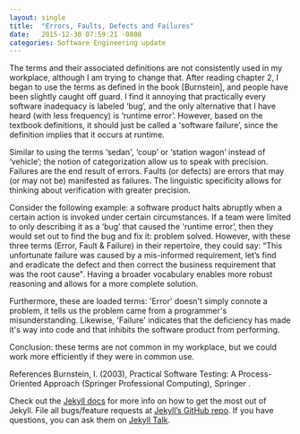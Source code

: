 ```yaml
---
layout: single
title:  "Errors, Faults, Defects and Failures"
date:   2015-12-30 07:59:21 -0800
categories: Software Engineering update
---
```

The terms and their associated definitions are not consistently used in my
workplace, although I am trying to change that. After reading chapter 2, I
began to use the terms as defined in the book [Burnstein], and people have been
slightly caught off guard. I find it annoying that practically every software
inadequacy is labeled ‘bug’, and the only alternative that I have heard (with
less frequency) is ‘runtime error’. However, based on the textbook definitions,
it should just be called a 'software failure’, since the definition implies
that it occurs at runtime.

Similar to using the terms ‘sedan', ‘coup’ or ‘station wagon’ instead of
‘vehicle’; the notion of categorization allow us to speak with precision.
Failures are the end result of errors. Faults (or defects) are errors that may
(or may not be) manifested as failures. The linguistic specificity allows for
thinking about verification with greater precision.

Consider the following example: a software product halts abruptly when a
certain action is invoked under certain circumstances. If a team were limited
to only describing it as a ‘bug’ that caused the 'runtime error’, then they
would set out to find the bug and fix it: problem solved. However, with these
three terms (Error, Fault & Failure) in their repertoire, they could say: “This
unfortunate failure was caused by a mis-informed requirement, let’s find and
eradicate the defect and then correct the business requirement that was the
root cause". Having a broader vocabulary enables more robust reasoning and
allows for a more complete solution.

Furthermore, these are loaded terms: 'Error' doesn't simply connote a problem,
it tells us the problem came from a programmer's misunderstanding. Likewise,
'Failure' indicates that the deficiency has made it's way into code and that
inhibits the software product from performing.

Conclusion: these terms are not common in my workplace, but we could work more
efficiently if they were in common use.

References
Burnstein, I. (2003), Practical Software Testing: A Process-Oriented Approach (Springer Professional Computing), Springer .

Check out the [Jekyll docs][jekyll-docs] for more info on how to get the most out of Jekyll. File all bugs/feature requests at [Jekyll’s GitHub repo][jekyll-gh]. If you have questions, you can ask them on [Jekyll Talk][jekyll-talk].

[jekyll-docs]: https://jekyllrb.com/docs/home
[jekyll-gh]:   https://github.com/jekyll/jekyll
[jekyll-talk]: https://talk.jekyllrb.com/
